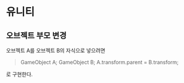 # 유니티

## 오브젝트 부모 변경

오브젝트 A를 오브젝트 B의 자식으로 넣으려면

> GameObject A;
> GameObject B;
> A.transform.parent = B.transform;

로 구현한다.

